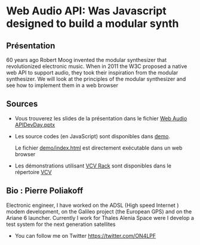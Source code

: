 # Web Audio API: Was Javascript designed to build a modular synth

## Présentation

60 years ago Robert Moog invented the modular synthesizer that revolutionized electronic music. When in 2011 the W3C proposed a native web API to support audio, they took their inspiration from the modular synthesizer. We will look at the principles of the modular synthesizer and see how to implement them in a web browser

## Sources

- Vous trouverez les slides de la présentation dans le fichier [Web Audio APIDevDay.pptx](./slides)

- Les source codes (en JavaScript) sont disponibles dans [demo](./demo/).

  Le fichier [demo/index.html](./demo/index.html) est directement exécutable dans un web browser

- Les démonstrations utilisant [VCV Rack](https://vcvrack.com/Rack) sont disponibles dans le répertoire [VCV](./vcv)

## Bio : Pierre Poliakoff

Electronic engineer, I have worked on the ADSL (High speed Internet ) modem development, on the Galileo project (the European GPS) and on the Ariane 6 launcher. Currently I work for Thales Alenia Space were I develop a test system for the next generation satellites

- You can follow me on Twitter https://twitter.com/ON4LPF
